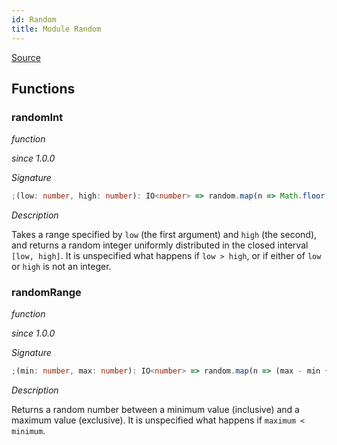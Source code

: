 ```yaml
---
id: Random
title: Module Random
---
```


[Source](https://github.com/gcanti/fp-ts/blob/master/src/Random.ts)

## Functions

### randomInt

_function_

_since 1.0.0_

_Signature_

```ts
;(low: number, high: number): IO<number> => random.map(n => Math.floor((high - low + 1) * n + low))
```

_Description_

Takes a range specified by `low` (the first argument) and `high` (the second), and returns a random integer uniformly
distributed in the closed interval `[low, high]`. It is unspecified what happens if `low > high`, or if either of
`low` or `high` is not an integer.

### randomRange

_function_

_since 1.0.0_

_Signature_

```ts
;(min: number, max: number): IO<number> => random.map(n => (max - min + 1) * n + min)
```

_Description_

Returns a random number between a minimum value (inclusive) and a maximum value (exclusive). It is unspecified what
happens if `maximum < minimum`.
